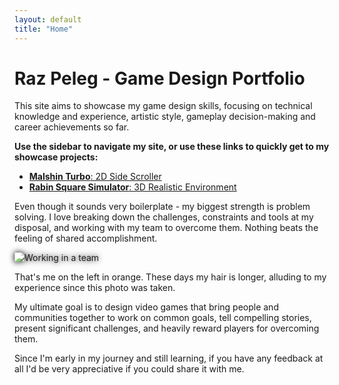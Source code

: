 ```yaml
---
layout: default
title: "Home"
---
```


# Raz Peleg - Game Design Portfolio

This site aims to showcase my game design skills, focusing on technical knowledge and experience, artistic style, gameplay decision-making and career achievements so far.

**Use the sidebar to navigate my site, or use these links to quickly get to my showcase projects:**
- [**Malshin Turbo**: 2D Side Scroller](pages/malshin-turbo.md)
- [**Rabin Square Simulator**: 3D Realistic Environment](pages/rabin-square-simulator.md)

Even though it sounds very boilerplate - my biggest strength is problem solving. I love breaking down the challenges, constraints and tools at my disposal, and working with my team to overcome them. Nothing beats the feeling of shared accomplishment.

<div class="image-with-caption">
  <img src="cover.png" alt="Working in a team" style="filter: grayscale(40%)  brightness(125%) drop-shadow(0px 0px 5px #000) saturate(120%);">
  <p class="caption">That's me on the left in orange. These days my hair is longer, alluding to my experience since this photo was taken.</p>
</div>

My ultimate goal is to design video games that bring people and communities together to work on common goals, tell compelling stories, present significant challenges, and heavily reward players for overcoming them.

Since I'm early in my journey and still learning, if you have any feedback at all I'd be very appreciative if you could share it with me.
